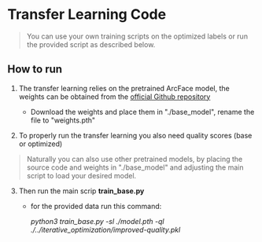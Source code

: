 # Transfer Learning Code

> You can use your own training scripts on the optimized labels or run the provided script as described below. 


## __How to run__

1. The transfer learning relies on the pretrained ArcFace model, the weights can be obtained from the [official Github repository](https://github.com/deepinsight/insightface)

    - Download the weights and place them in "./base_model", rename the file to "weights.pth"

2. To properly run the transfer learning you also need quality scores (base or optimized)


> Naturally you can also use other pretrained models, by placing the source code and weights in "./base_model" and adjusting the main script to load your desired model.


3. Then run the main scrip __train_base.py__

    - for the provided data run this command:
        
        _python3 train_base.py -sl ./model.pth -ql ./../iterative_optimization/improved-quality.pkl_




